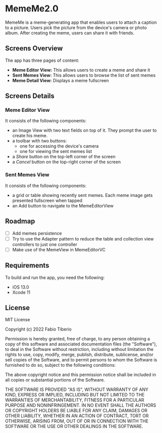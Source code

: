 # MemeMe2.0
MemeMe is a meme-generating app that enables users to attach a caption to a picture. Users pick the picture from the device's camera or photo album. After creating the meme, users can share it with friends.

## Screens Overview
The app has three pages of content:
* **Meme Editor View:** This allows users to create a meme and share it
* **Sent Memes View:** This allows users to browse the list of sent memes
* **Meme Detail View:** Displays a meme fullscreen
## Screens Details
### Meme Editor View
It consists of the following components:
* an Image View with two text fields on top of it. They prompt the user to create his meme.
* a toolbar with two buttons:
  * one for accessing the device's camera
  * one for viewing the sent memes list
* a _Share_ button on the top-left corner of the screen
* a _Cancel_ button on the top-right corner of the screen
### Sent Memes View
It consists of the following components:
* a grid or table showing recently sent memes. Each meme image gets presented fullscreen when tapped
* an Add button to navigate to the MemeEditorView
## Roadmap
- [ ] Add memes persistence
- [ ] Try to use the Adapter pattern to reduce the table and collection view controllers to just one controller
- [ ] Make use of the MemeView in MemeEditorVC 
## Requirements
To build and run the app, you need the following:
* iOS 13.0
* Xcode 11
## License
MIT License

Copyright (c) 2022 Fabio Tiberio

Permission is hereby granted, free of charge, to any person obtaining a copy
of this software and associated documentation files (the "Software"), to deal
in the Software without restriction, including without limitation the rights
to use, copy, modify, merge, publish, distribute, sublicense, and/or sell
copies of the Software, and to permit persons to whom the Software is
furnished to do so, subject to the following conditions:

The above copyright notice and this permission notice shall be included in all
copies or substantial portions of the Software.

THE SOFTWARE IS PROVIDED "AS IS", WITHOUT WARRANTY OF ANY KIND, EXPRESS OR
IMPLIED, INCLUDING BUT NOT LIMITED TO THE WARRANTIES OF MERCHANTABILITY,
FITNESS FOR A PARTICULAR PURPOSE AND NONINFRINGEMENT. IN NO EVENT SHALL THE
AUTHORS OR COPYRIGHT HOLDERS BE LIABLE FOR ANY CLAIM, DAMAGES OR OTHER
LIABILITY, WHETHER IN AN ACTION OF CONTRACT, TORT OR OTHERWISE, ARISING FROM,
OUT OF OR IN CONNECTION WITH THE SOFTWARE OR THE USE OR OTHER DEALINGS IN THE
SOFTWARE.
